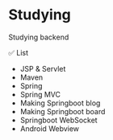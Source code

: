 # Studying
Studying backend

✅ List
- JSP & Servlet
- Maven
- Spring 
- Spring MVC
- Making Springboot blog
- Making Springboot board
- Springboot WebSocket
- Android Webview
